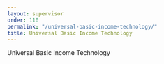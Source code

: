 ```yaml
---
layout: supervisor
order: 110
permalink: "/universal-basic-income-technology/"
title: Universal Basic Income Technology
---
```


Universal Basic Income Technology
